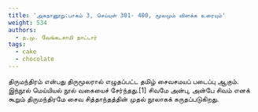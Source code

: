 ```yaml
---
title: 'அகநானூறு:பாகம் 3, செய்யுள் 301- 400, மூலமும் விளக்க உரையும்'
weight: 534
authors:
  - ந.மு. வேங்கடசாமி நாட்டார்
tags:
  - cake
  - chocolate
---
```


திருமந்திரம் என்பது திருமூலரால் எழுதப்பட்ட தமிழ் சைவசமயப் படைப்பு ஆகும். இந்நூல் மெய்யியல் நூல் வகையைச் சேர்ந்தது.[1] சிவமே அன்பு, அன்பே சிவம் எனக் கூறும் திருமந்திரமே சைவ சித்தாந்தத்தின் முதல் நூலாகக் கருதப்படுகிறது.
